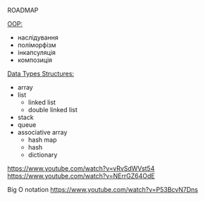 ROADMAP

[OOP:](OOP.md)
- наслідування
- поліморфізм
- інкапсуляція
- композиція

[Data Types Structures:](DTS.md)
- array
- list
  - linked list
  - double linked list
- stack
- queue
- associative array
  - hash map
  - hash
  - dictionary

https://www.youtube.com/watch?v=vRvSdWVst54
https://www.youtube.com/watch?v=NErrGZ64OdE

Big O notation
https://www.youtube.com/watch?v=P53BcvN7Dns